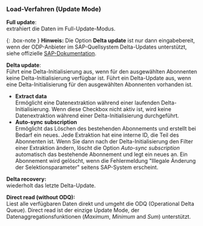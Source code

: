 
### Load-Verfahren (Update Mode) 
**Full update**: <br/>
extrahiert die Daten im Full-Update-Modus.<br/>

{: .box-note }
**Hinweis:** Die Option **Delta update** ist nur dann eingabebereit, wenn der ODP-Anbieter im SAP-Quellsystem Delta-Updates unterstützt, siehe offizielle [SAP-Dokumentation](https://help.sap.com/doc/7b257f34728810148a4b1a83b0e91070/1511%20001/de-de/frameset.htm?4a1d039e24521977e10000000a42189c.html).

**Delta update**:<br/>
Führt eine Delta-Initialisierung aus, wenn für den ausgewählten Abonnenten keine Delta-Initialisierung verfügbar ist. Führt ein Delta-Update aus, wenn eine Delta-Initialisierung für den ausgewählten Abonnenten vorhanden ist. <br/>

- **Extract data** <br/>
Ermöglicht eine Datenextraktion während einer laufenden Delta-Initialisierung.
Wenn diese Checkbox nicht aktiv ist, wird keine Datenextraktion während einer Delta-Initialisierung durchgeführt.<br/>
- **Auto-sync subscription**<br/>
Ermöglicht das Löschen des bestehenden Abonnements und erstellt bei Bedarf ein neues.
Jede Extraktion hat eine interne ID, die Teil des Abonnenten ist. 
Wenn Sie dann nach der Delta-Initialisierung den Filter einer Extraktion ändern, löscht die Option *Auto-sync subscription* automatisch das bestehende Abonnement und legt ein neues an. 
Ein Abonnement wird gelöscht, wenn die Fehlermeldung "Illegale Änderung der Selektionsparameter" seitens SAP-System erscheint. <br/>

**Delta recovery:**<br/>
wiederholt das letzte Delta-Update.

**Direct read (without ODQ):**<br/>
Liest alle verfügbaren Daten direkt und umgeht die ODQ (Operational Delta Queue).
Direct read ist der einzige  Update Mode, der Datenaggregationsfunktionen (*Maximum*, *Minimum* and *Sum*) unterstützt.

